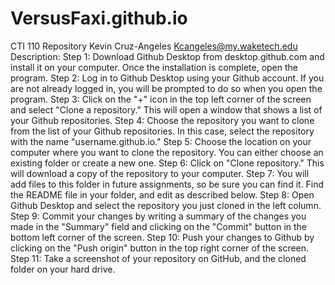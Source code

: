 # VersusFaxi.github.io
CTI 110 Repository
Kevin Cruz-Angeles
Kcangeles@my.waketech.edu
Description:
Step 1: Download Github Desktop from desktop.github.com and install it on your computer. Once the installation is complete, open the program.
Step 2: Log in to Github Desktop using your Github account. If you are not already logged in, you will be prompted to do so when you open the program.
Step 3: Click on the "+" icon in the top left corner of the screen and select "Clone a repository." This will open a window that shows a list of your Github repositories.
Step 4: Choose the repository you want to clone from the list of your Github repositories. In this case, select the repository with the name "username.github.io."
Step 5: Choose the location on your computer where you want to clone the repository. You can either choose an existing folder or create a new one.
Step 6: Click on "Clone repository." This will download a copy of the repository to your computer.
Step 7: You will add files to this folder in future assignments, so be sure you can find it.  Find the README file in your folder, and edit as described below.
Step 8: Open Github Desktop and select the repository you just cloned in the left column.
Step 9: Commit your changes by writing a summary of the changes you made in the "Summary" field and clicking on the "Commit" button in the bottom left corner of the screen.
Step 10: Push your changes to Github by clicking on the "Push origin" button in the top right corner of the screen.
Step 11: Take a screenshot of your repository on GitHub, and the cloned folder on your hard drive.
